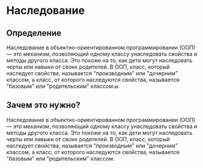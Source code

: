 # Наследование

## Определение

Наследование в объектно-ориентированном программировании (ООП) — это механизм, позволяющий одному классу унаследовать свойства и методы другого класса. Это похоже на то, как дети могут наследовать черты или навыки от своих родителей. В ООП, класс, который наследует свойства, называется "производным" или "дочерним" классом, а класс, от которого наследуются свойства, называется "базовым" или "родительским" классом.ы

## Зачем это нужно?

Наследование в объектно-ориентированном программировании (ООП) — это механизм, позволяющий одному классу унаследовать свойства и методы другого класса. Это похоже на то, как дети могут наследовать черты или навыки от своих родителей. В ООП, класс, который наследует свойства, называется "производным" или "дочерним" классом, а класс, от которого наследуются свойства, называется "базовым" или "родительским" классом.
